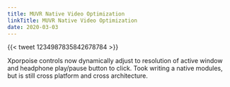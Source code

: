 ```yaml
---
title: MUVR Native Video Optimization
linkTitle: MUVR Native Video Optimization
date: 2020-03-03
---
```


{{< tweet 1234987835842678784 >}}

Xporpoise controls now dynamically adjust to resolution of active window and headphone play/pause button to click. Took writing a native modules, but is still cross platform and cross architecture.
